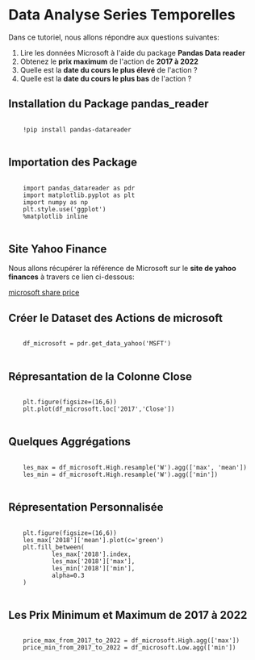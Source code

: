 # Data Analyse Series Temporelles

Dans ce tutoriel, nous allons répondre aux questions suivantes: 
1. Lire les données Microsoft à l'aide du package **Pandas Data reader** 
2. Obtenez le **prix maximum** de l'action de **2017 à 2022** 
3. Quelle est la **date du cours le plus élevé** de l'action ?
4. Quelle est la **date du cours le plus bas** de l'action ?

## Installation du Package pandas_reader

<pre>
<code>
    !pip install pandas-datareader
</code>
</pre>

## Importation des Package

<pre>
<code>
	import pandas_datareader as pdr
	import matplotlib.pyplot as plt
	import numpy as np
	plt.style.use('ggplot')
	%matplotlib inline
</code>
</pre>

## Site Yahoo Finance

Nous allons récupérer la référence de Microsoft sur le **site de yahoo finances** à travers ce lien ci-dessous:

[microsoft share price](https://www.google.com/search?q=microsoft+share+price&rlz=1C1PNJJ_frTN929TN929&oq=microsoft+share&aqs=chrome.3.69i57j0i512l3j0i20i263i512j0i512l5.16901j0j4&sourceid=chrome&ie=UTF-8)

## Créer le Dataset des Actions de microsoft

<pre>
<code>
	df_microsoft = pdr.get_data_yahoo('MSFT')
</code>
</pre>

## Répresantation de la Colonne Close

<pre>
<code>
	plt.figure(figsize=(16,6))
	plt.plot(df_microsoft.loc['2017','Close'])
</code>
</pre>

## Quelques Aggrégations

<pre>
<code>
	les_max = df_microsoft.High.resample('W').agg(['max', 'mean'])
	les_min = df_microsoft.High.resample('W').agg(['min'])
</code>
</pre>

## Répresentation Personnalisée

<pre>
<code>
	plt.figure(figsize=(16,6))
	les_max['2018']['mean'].plot(c='green')
	plt.fill_between(
    		les_max['2018'].index,
    		les_max['2018']['max'],
    		les_min['2018']['min'],
    		alpha=0.3
	)
</code>
</pre>

## Les Prix Minimum et Maximum de 2017 à 2022

<pre>
<code>
	price_max_from_2017_to_2022 = df_microsoft.High.agg(['max'])
	price_min_from_2017_to_2022 = df_microsoft.Low.agg(['min'])
</code>
</pre>
